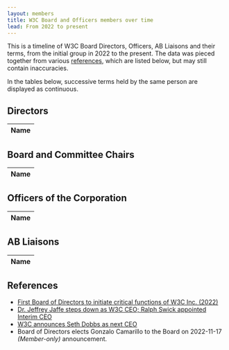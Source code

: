 ```yaml
---
layout: members
title: W3C Board and Officers members over time
lead: From 2022 to present
---
```


This is a timeline of W3C Board Directors, Officers, AB Liaisons and their terms, from the initial group in 2022 to the present.
The data was pieced together from various [references](#references),
which are listed below, but may still contain inaccuracies.

In the tables below, successive terms held by the same person are displayed as continuous.

## Directors

<table class="ml" id="membersList">
	<thead class="years">
		<tr>
			<th>Name</th>
		</tr>
	</thead>
</table>

## Board and Committee Chairs

<table class="ml" id="chairsList">
	<thead class="years">
		<tr>
			<th>Name</th>
		</tr>
	</thead>
</table>

## Officers of the Corporation

<table class="ml" id="officersList">
	<thead class="years">
		<tr>
			<th>Name</th>
		</tr>
	</thead>
</table>

## AB Liaisons

<table class="ml" id="liaisonsList">
	<thead class="years">
		<tr>
			<th>Name</th>
		</tr>
	</thead>
</table>

## References

- [First Board of Directors to initiate critical functions of W3C Inc. (2022)](https://www.w3.org/news/2022/first-board-of-directors-to-initiate-critical-functions-of-w3c-inc/)
- [Dr. Jeffrey Jaffe steps down as W3C CEO; Ralph Swick appointed Interim CEO](https://www.w3.org/news/2022/dr-jeffrey-jaffe-steps-down-as-w3c-ceo-ralph-swick-appointed-interim-ceo/)
- [W3C announces Seth Dobbs as next CEO](https://www.w3.org/news/2023/w3c-announces-seth-dobbs-as-ceo/)
- Board of Directors elects Gonzalo Camarillo to the Board on 2022-11-17 *(Member-only)* announcement.

<script src="../assets/members.js"></script>
